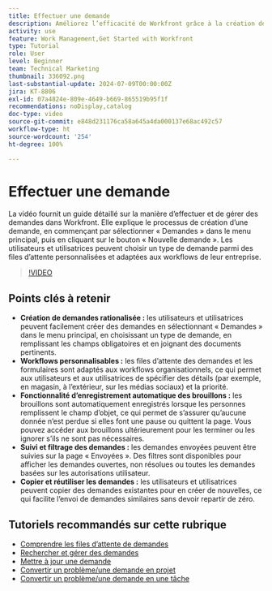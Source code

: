 ```yaml
---
title: Effectuer une demande
description: Améliorez l’efficacité de Workfront grâce à la création de demandes rationalisée, aux workflows personnalisables, aux outils d’enregistrement automatique des brouillons, de suivi et de filtrage, ainsi qu’à la possibilité de copier et de réutiliser des demandes.
activity: use
feature: Work Management,Get Started with Workfront
type: Tutorial
role: User
level: Beginner
team: Technical Marketing
thumbnail: 336092.png
last-substantial-update: 2024-07-09T00:00:00Z
jira: KT-8806
exl-id: 07a4824e-809e-4649-b669-865519b95f1f
recommendations: noDisplay,catalog
doc-type: video
source-git-commit: e848d231176ca58a645a4da000137e68ac492c57
workflow-type: ht
source-wordcount: '254'
ht-degree: 100%

---
```


# Effectuer une demande

La vidéo fournit un guide détaillé sur la manière d’effectuer et de gérer des demandes dans Workfront. Elle explique le processus de création d’une demande, en commençant par sélectionner « Demandes » dans le menu principal, puis en cliquant sur le bouton « Nouvelle demande ». Les utilisateurs et utilisatrices peuvent choisir un type de demande parmi des files d’attente personnalisées et adaptées aux workflows de leur entreprise.

>[!VIDEO](https://video.tv.adobe.com/v/336092/?quality=12&learn=on&enablevpops)

## Points clés à retenir

* **Création de demandes rationalisée :** les utilisateurs et utilisatrices peuvent facilement créer des demandes en sélectionnant « Demandes » dans le menu principal, en choisissant un type de demande, en remplissant les champs obligatoires et en joignant des documents pertinents.
* **Workflows personnalisables :** les files d’attente des demandes et les formulaires sont adaptés aux workflows organisationnels, ce qui permet aux utilisateurs et aux utilisatrices de spécifier des détails (par exemple, en magasin, à l’extérieur, sur les médias sociaux) et la priorité.
* **Fonctionnalité d’enregistrement automatique des brouillons :** les brouillons sont automatiquement enregistrés lorsque les personnes remplissent le champ d’objet, ce qui permet de s’assurer qu’aucune donnée n’est perdue si elles font une pause ou quittent la page. Vous pouvez accéder aux brouillons ultérieurement pour les terminer ou les ignorer s’ils ne sont pas nécessaires.
* **Suivi et filtrage des demandes :** les demandes envoyées peuvent être suivies sur la page « Envoyées ». Des filtres sont disponibles pour afficher les demandes ouvertes, non résolues ou toutes les demandes basées sur les autorisations utilisateur.
* **Copier et réutiliser les demandes :** les utilisateurs et utilisatrices peuvent copier des demandes existantes pour en créer de nouvelles, ce qui facilite l’envoi de demandes similaires sans devoir repartir de zéro.

## Tutoriels recommandés sur cette rubrique

* [Comprendre les files d’attente de demandes](/help/manage-work/request-queues/understand-request-queues.md)
* [Rechercher et gérer des demandes](/help/manage-work/issues-requests/find-requests.md)
* [Mettre à jour une demande](/help/manage-work/issues-requests/update-a-request.md)
* [Convertir un problème/une demande en projet](/help/manage-work/issues-requests/create-a-project-from-a-request.md)
* [Convertir un problème/une demande en une tâche](/help/manage-work/issues-requests/convert-issues-to-other-work-items.md)
